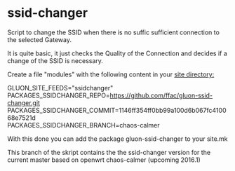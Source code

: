 ssid-changer
============

Script to change the SSID when there is no suffic sufficient connection to the selected Gateway.

It is quite basic, it just checks the Quality of the Connection and decides if a change of the SSID is necessary.

Create a file "modules" with the following content in your <a href="https://github.com/ffac/site/tree/offline-ssid"> site directory:</a>

GLUON_SITE_FEEDS="ssidchanger"<br>
PACKAGES_SSIDCHANGER_REPO=https://github.com/ffac/gluon-ssid-changer.git<br>
PACKAGES_SSIDCHANGER_COMMIT=1146ff354ff0bb99a100d6b067fc410068e7521d<br>
PACKAGES_SSIDCHANGER_BRANCH=chaos-calmer<br>

With this done you can add the package gluon-ssid-changer to your site.mk

This branch of the skript contains the the ssid-changer version for the current master based on openwrt chaos-calmer (upcoming 2016.1)
